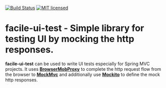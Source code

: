 [![Build Status](https://travis-ci.org/ajeydudhe/facile-ui-test.svg?branch=develop)](https://travis-ci.org/ajeydudhe/facile-ui-test) [![MIT licensed](https://img.shields.io/badge/license-MIT-blue.svg)](LICENSE)
# facile-ui-test - Simple library for testing UI by mocking the http responses.
**facile-ui-test** can be used to write UI tests especially for Spring MVC projects. It uses [**BrowserMobProxy**](https://github.com/lightbody/browsermob-proxy) to complete the http request flow from the browser to [**MockMvc**](https://docs.spring.io/spring/docs/current/spring-framework-reference/testing.html#spring-mvc-test-framework) and additionally use [**Mockito**](https://site.mockito.org/) to define the mock http responses.
